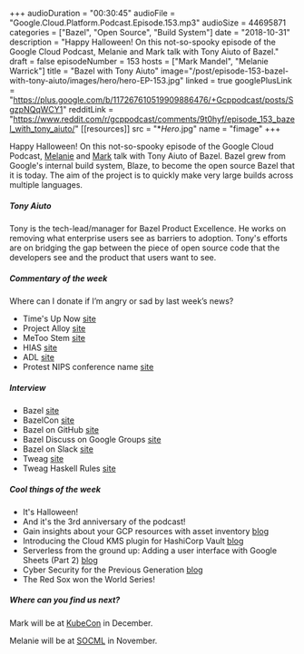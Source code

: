 +++
audioDuration = "00:30:45"
audioFile = "Google.Cloud.Platform.Podcast.Episode.153.mp3"
audioSize = 44695871
categories = ["Bazel", "Open Source", "Build System"]
date = "2018-10-31"
description = "Happy Halloween! On this not-so-spooky episode of the Google Cloud Podcast, Melanie and Mark talk with Tony Aiuto of Bazel."
draft = false
episodeNumber = 153
hosts = ["Mark Mandel", "Melanie Warrick"]
title = "Bazel with Tony Aiuto"
image="/post/episode-153-bazel-with-tony-aiuto/images/hero/hero-EP-153.jpg"
linked = true
googlePlusLink = "https://plus.google.com/b/117267610519909886476/+Gcppodcast/posts/SgzpNQqWCY1"
redditLink = "https://www.reddit.com/r/gcppodcast/comments/9t0hyf/episode_153_bazel_with_tony_aiuto/"
[[resources]]
  src = "**Hero*.jpg"
  name = "fimage"
+++

Happy Halloween! On this not-so-spooky episode of the Google Cloud Podcast, [Melanie](https://twitter.com/nyghtowl) and [Mark](https://twitter.com/Neurotic) talk with Tony Aiuto of Bazel. Bazel grew from Google's internal build system, Blaze, to become the open source Bazel that it is today. The aim of the project is to quickly make very large builds across multiple languages. 

<!--more-->

##### Tony Aiuto
Tony is the tech-lead/manager for Bazel Product Excellence. He works on removing what enterprise users see as barriers to adoption. Tony's efforts are on bridging the gap between the piece of open source code that the developers see and the product that users want to see.

##### Commentary of the week

Where can I donate if I’m angry or sad by last week’s news? 

* Time's Up Now [site](https://www.timesupnow.com/)
* Project Alloy [site](https://www.projectalloy.org)
* MeToo Stem [site](https://www.gofundme.com/metoostem)
* HIAS [site](https://www.hias.org)
* ADL [site](https://www.adl.org/)
* Protest NIPS conference name [site](https://www.change.org/p/members-of-nips-board-protestnips-nips-acronym-encourages-sexism-and-is-a-slur-change-the-name?recruiter=552354677&utm_source=share_petition&utm_medium=twitter&utm_campaign=share_petition)

##### Interview

* Bazel [site](https://bazel.build/)
* BazelCon [site](https://conf.bazel.build)
* Bazel on GitHub [site](https://github.com/bazelbuild/bazel)
* Bazel Discuss on Google Groups [site](https://groups.google.com/forum/?nomobile=true#!forum/bazel-discuss)
* Bazel on Slack [site](https://bazel-slackin.herokuapp.com)
* Tweag [site](https://www.tweag.io)
* Tweag Haskell Rules [site](https://github.com/tweag/rules_haskell)

##### Cool things of the week

* It's Halloween!
* And it's the 3rd anniversary of the podcast!
* Gain insights about your GCP resources with asset inventory [blog](https://cloud.google.com/blog/products/gcp/gain-insights-about-your-gcp-resources-with-asset-inventory)
* Introducing the Cloud KMS plugin for HashiCorp Vault [blog](https://cloud.google.com/blog/products/identity-security/introducing-the-cloud-kms-plugin-for-hashicorp-vault)
* Serverless from the ground up: Adding a user interface with Google Sheets (Part 2) [blog](https://cloud.google.com/blog/products/serverless/serverless-from-the-ground-up-adding-a-user-interface-with-google-sheets-part-2)
* Cyber Security for the Previous Generation [blog](https://nyghtowl.com/cyber-security-for-the-previous-generation-172d5efba1b3)
* The Red Sox won the World Series!

##### Where can you find us next?

Mark will be at [KubeCon](https://events.linuxfoundation.org/events/kubecon-cloudnativecon-north-america-2018/) in December.

Melanie will be at [SOCML](https://sites.google.com/view/socml-2018/home) in November.
